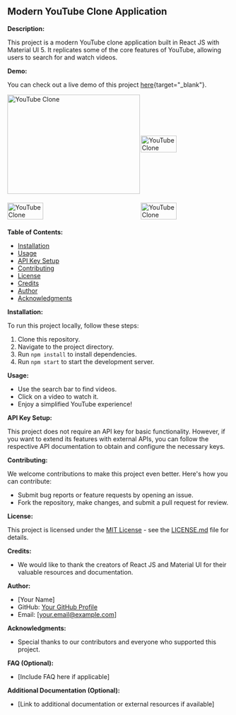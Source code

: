 ## Modern YouTube Clone Application

**Description:**

This project is a modern YouTube clone application built in React JS with Material UI 5. It replicates some of the core features of YouTube, allowing users to search for and watch videos.

**Demo:**

You can check out a live demo of this project [here](https://youtube-by-vishu.netlify.app/){target="_blank"}.



<div style="display: flex; justify-content: space-between; align-items: center;">
    <img src="https://raw.githubusercontent.com/Vishu-221b/Youtube-Clone/main/public/Screenshot%20(342).png" width="300" height="225" alt="YouTube Clone">
    <img src="https://raw.githubusercontent.com/Vishu-221b/Youtube-Clone/main/public/Screenshot%20(343).png" width="40%" alt="YouTube Clone">
</div>
<div style="margin: 20px 0; display: flex; justify-content: space-between; align-items: center;">
    <img src="https://raw.githubusercontent.com/Vishu-221b/Youtube-Clone/main/public/Screenshot%20(344).png" style="width: 40%; max-height: 225px;" alt="YouTube Clone">
    <img src="https://raw.githubusercontent.com/Vishu-221b/Youtube-Clone/main/public/Screenshot%20(345).png" width="40%" alt="YouTube Clone">
</div>






**Table of Contents:**

* [Installation](#installation)
* [Usage](#usage)
* [API Key Setup](#api-key-setup)
* [Contributing](#contributing)
* [License](#license)
* [Credits](#credits)
* [Author](#author)
* [Acknowledgments](#acknowledgments)

**Installation:**

To run this project locally, follow these steps:

1. Clone this repository.
2. Navigate to the project directory.
3. Run `npm install` to install dependencies.
4. Run `npm start` to start the development server.

**Usage:**

* Use the search bar to find videos.
* Click on a video to watch it.
* Enjoy a simplified YouTube experience!

**API Key Setup:**

This project does not require an API key for basic functionality. However, if you want to extend its features with external APIs, you can follow the respective API documentation to obtain and configure the necessary keys.

**Contributing:**

We welcome contributions to make this project even better. Here's how you can contribute:

* Submit bug reports or feature requests by opening an issue.
* Fork the repository, make changes, and submit a pull request for review.

**License:**

This project is licensed under the [MIT License](LICENSE.md) - see the [LICENSE.md](LICENSE.md) file for details.

**Credits:**

* We would like to thank the creators of React JS and Material UI for their valuable resources and documentation.

**Author:**

* [Your Name]
* GitHub: [Your GitHub Profile](https://github.com/your-github-profile)
* Email: [your.email@example.com]

**Acknowledgments:**

* Special thanks to our contributors and everyone who supported this project.

**FAQ (Optional):**

* [Include FAQ here if applicable]

**Additional Documentation (Optional):**

* [Link to additional documentation or external resources if available]
